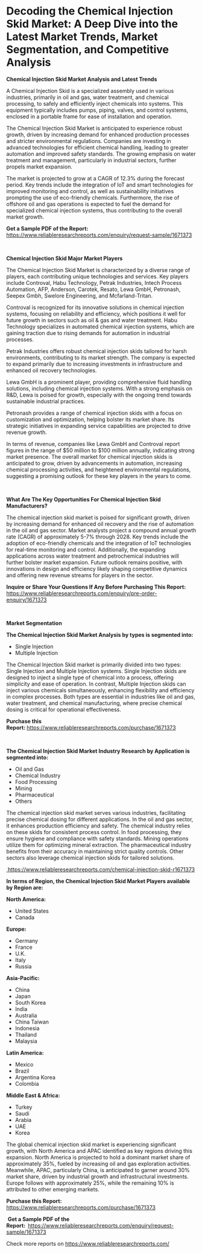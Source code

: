 <p><h1>Decoding the Chemical Injection Skid Market: A Deep Dive into the Latest Market Trends, Market Segmentation, and Competitive Analysis</h1></p><p><strong>Chemical Injection Skid Market Analysis and Latest Trends</strong></p>
<p><p>A Chemical Injection Skid is a specialized assembly used in various industries, primarily in oil and gas, water treatment, and chemical processing, to safely and efficiently inject chemicals into systems. This equipment typically includes pumps, piping, valves, and control systems, enclosed in a portable frame for ease of installation and operation. </p><p>The Chemical Injection Skid Market is anticipated to experience robust growth, driven by increasing demand for enhanced production processes and stricter environmental regulations. Companies are investing in advanced technologies for efficient chemical handling, leading to greater automation and improved safety standards. The growing emphasis on water treatment and management, particularly in industrial sectors, further propels market expansion.</p><p>The market is projected to grow at a CAGR of 12.3% during the forecast period. Key trends include the integration of IoT and smart technologies for improved monitoring and control, as well as sustainability initiatives prompting the use of eco-friendly chemicals. Furthermore, the rise of offshore oil and gas operations is expected to fuel the demand for specialized chemical injection systems, thus contributing to the overall market growth.</p></p>
<p><strong>Get a Sample PDF of the Report:&nbsp;</strong> <a href="https://www.reliableresearchreports.com/enquiry/request-sample/1671373?utm_campaign=3557&utm_medium=2&utm_source=Github&utm_content=ia&utm_term=11042025&utm_id=chemical-injection-skid">https://www.reliableresearchreports.com/enquiry/request-sample/1671373</a></p>
<p>&nbsp;</p>
<p><strong>Chemical Injection Skid Major Market Players</strong></p>
<p><p>The Chemical Injection Skid Market is characterized by a diverse range of players, each contributing unique technologies and services. Key players include Controval, Habu Technology, Petrak Industries, Intech Process Automation, AFP, Anderson, Carotek, Resato, Lewa GmbH, Petronash, Seepex Gmbh, Swelore Engineering, and Mcfarland-Tritan.</p><p>Controval is recognized for its innovative solutions in chemical injection systems, focusing on reliability and efficiency, which positions it well for future growth in sectors such as oil & gas and water treatment. Habu Technology specializes in automated chemical injection systems, which are gaining traction due to rising demands for automation in industrial processes.</p><p>Petrak Industries offers robust chemical injection skids tailored for harsh environments, contributing to its market strength. The company is expected to expand primarily due to increasing investments in infrastructure and enhanced oil recovery technologies.</p><p>Lewa GmbH is a prominent player, providing comprehensive fluid handling solutions, including chemical injection systems. With a strong emphasis on R&D, Lewa is poised for growth, especially with the ongoing trend towards sustainable industrial practices.</p><p>Petronash provides a range of chemical injection skids with a focus on customization and optimization, helping bolster its market share. Its strategic initiatives in expanding service capabilities are projected to drive revenue growth.</p><p>In terms of revenue, companies like Lewa GmbH and Controval report figures in the range of $50 million to $100 million annually, indicating strong market presence. The overall market for chemical injection skids is anticipated to grow, driven by advancements in automation, increasing chemical processing activities, and heightened environmental regulations, suggesting a promising outlook for these key players in the years to come.</p></p>
<p>&nbsp;</p>
<p><strong>What Are The Key Opportunities For Chemical Injection Skid Manufacturers?</strong></p>
<p><p>The chemical injection skid market is poised for significant growth, driven by increasing demand for enhanced oil recovery and the rise of automation in the oil and gas sector. Market analysts project a compound annual growth rate (CAGR) of approximately 5-7% through 2028. Key trends include the adoption of eco-friendly chemicals and the integration of IoT technologies for real-time monitoring and control. Additionally, the expanding applications across water treatment and petrochemical industries will further bolster market expansion. Future outlook remains positive, with innovations in design and efficiency likely shaping competitive dynamics and offering new revenue streams for players in the sector.</p></p>
<p><strong>Inquire or Share Your Questions If Any Before Purchasing This Report:</strong> <a href="https://www.reliableresearchreports.com/enquiry/pre-order-enquiry/1671373?utm_campaign=3557&utm_medium=2&utm_source=Github&utm_content=ia&utm_term=11042025&utm_id=chemical-injection-skid">https://www.reliableresearchreports.com/enquiry/pre-order-enquiry/1671373</a></p>
<p>&nbsp;</p>
<p><strong>Market Segmentation</strong></p>
<p><strong>The Chemical Injection Skid Market Analysis by types is segmented into:</strong></p>
<p><ul><li>Single Injection</li><li>Multiple Injection</li></ul></p>
<p><p>The Chemical Injection Skid market is primarily divided into two types: Single Injection and Multiple Injection systems. Single Injection skids are designed to inject a single type of chemical into a process, offering simplicity and ease of operation. In contrast, Multiple Injection skids can inject various chemicals simultaneously, enhancing flexibility and efficiency in complex processes. Both types are essential in industries like oil and gas, water treatment, and chemical manufacturing, where precise chemical dosing is critical for operational effectiveness.</p></p>
<p><strong>Purchase this Report:&nbsp;</strong><a href="https://www.reliableresearchreports.com/purchase/1671373?utm_campaign=3557&utm_medium=2&utm_source=Github&utm_content=ia&utm_term=11042025&utm_id=chemical-injection-skid">https://www.reliableresearchreports.com/purchase/1671373</a></p>
<p>&nbsp;</p>
<p><strong>The Chemical Injection Skid Market Industry Research by Application is segmented into:</strong></p>
<p><ul><li>Oil and Gas</li><li>Chemical Industry</li><li>Food Processing</li><li>Mining</li><li>Pharmaceutical</li><li>Others</li></ul></p>
<p><p>The chemical injection skid market serves various industries, facilitating precise chemical dosing for different applications. In the oil and gas sector, it enhances production efficiency and safety. The chemical industry relies on these skids for consistent process control. In food processing, they ensure hygiene and compliance with safety standards. Mining operations utilize them for optimizing mineral extraction. The pharmaceutical industry benefits from their accuracy in maintaining strict quality controls. Other sectors also leverage chemical injection skids for tailored solutions.</p></p>
<p><a href="https://www.reliableresearchreports.com/chemical-injection-skid-r1671373?utm_campaign=3557&utm_medium=2&utm_source=Github&utm_content=ia&utm_term=11042025&utm_id=chemical-injection-skid">&nbsp;https://www.reliableresearchreports.com/chemical-injection-skid-r1671373</a></p>
<p><strong>In terms of Region, the Chemical Injection Skid Market Players available by Region are:</strong></p>
<p>
    <p> <strong> North America: </strong>
        <ul>
            <li>United States</li>
            <li>Canada</li>
        </ul>
        </p> 
    <p> <strong> Europe: </strong>
        <ul>
            <li>Germany</li>
            <li>France</li>
            <li>U.K.</li>
            <li>Italy</li>
            <li>Russia</li>
        </ul>
        </p> 
    <p> <strong> Asia-Pacific: </strong>
        <ul>
            <li>China</li>
            <li>Japan</li>
            <li>South Korea</li>
            <li>India</li>
            <li>Australia</li>
            <li>China Taiwan</li>
            <li>Indonesia</li>
            <li>Thailand</li>
            <li>Malaysia</li>
        </ul>
        </p> 
    <p> <strong> Latin America: </strong>
        <ul>
            <li>Mexico</li>
            <li>Brazil</li>
            <li>Argentina Korea</li>
            <li>Colombia</li>
        </ul>
        </p> 
    <p> <strong> Middle East & Africa: </strong>
        <ul>
            <li>Turkey</li>
            <li>Saudi</li>
            <li>Arabia</li>
            <li>UAE</li>
            <li>Korea</li>
        </ul>
    </p>
    </p>
<p><p>The global chemical injection skid market is experiencing significant growth, with North America and APAC identified as key regions driving this expansion. North America is projected to hold a dominant market share of approximately 35%, fueled by increasing oil and gas exploration activities. Meanwhile, APAC, particularly China, is anticipated to garner around 30% market share, driven by industrial growth and infrastructural investments. Europe follows with approximately 25%, while the remaining 10% is attributed to other emerging markets.</p></p>
<p><strong>Purchase this Report: </strong><a href="https://www.reliableresearchreports.com/purchase/1671373?utm_campaign=3557&utm_medium=2&utm_source=Github&utm_content=ia&utm_term=11042025&utm_id=chemical-injection-skid">https://www.reliableresearchreports.com/purchase/1671373</a></p>
<p>&nbsp;<strong>Get a Sample PDF of the Report:&nbsp;&nbsp;</strong><a href="https://www.reliableresearchreports.com/enquiry/request-sample/1671373?utm_campaign=3557&utm_medium=2&utm_source=Github&utm_content=ia&utm_term=11042025&utm_id=chemical-injection-skid">https://www.reliableresearchreports.com/enquiry/request-sample/1671373</a></p>
<p><strong></strong></p>
<p>Check more reports on <a href="https://www.reliableresearchreports.com/?utm_campaign=3557&utm_medium=2&utm_source=Github&utm_content=ia&utm_term=11042025&utm_id=chemical-injection-skid">https://www.reliableresearchreports.com/</a></p>